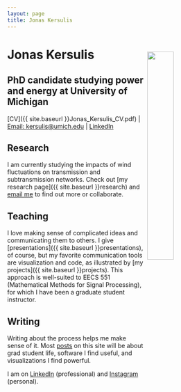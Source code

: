 ```yaml
---
layout: page
title: Jonas Kersulis
---
```

<div class="white-space"> </div>

# Jonas Kersulis

<img src="{{ site.baseurl }}images/avatar.jpg" style="float: right; width: 35%; margin-right: 1%; margin-bottom: 3em; margin-top: -3em; margin-left: 0.5em">

## PhD candidate studying power and energy at University of Michigan
[CV]({{ site.baseurl }}Jonas_Kersulis_CV.pdf) | [Email: kersulis@umich.edu](mailto:kersulis@umich.edu) | [LinkedIn](http://www.linkedin.com/in/kersulis)

## Research

I am currently studying the impacts of wind fluctuations on transmission and subtransmission networks. Check out [my research page]({{ site.baseurl }}research) and [email me](mailto:kersulis@umich.edu) to find out more or collaborate.

## Teaching

I love making sense of complicated ideas and communicating them to others. I give [presentations]({{ site.baseurl }}presentations), of course, but my favorite communication tools are visualization and code, as illustrated by [my projects]({{ site.baseurl }}projects). This approach is well-suited to EECS 551 (Mathematical Methods for Signal Processing), for which I have been a graduate student instructor.

## Writing

Writing about the process helps me make sense of it. Most <a href="{{ site.baseurl }}posts">posts</a> on this site will be about grad student life, software I find useful, and visualizations I find powerful.


I am on [LinkedIn](https://www.linkedin.com/in/kersulis) (professional) and [Instagram](https://instagram.com/jkersulis/) (personal).
